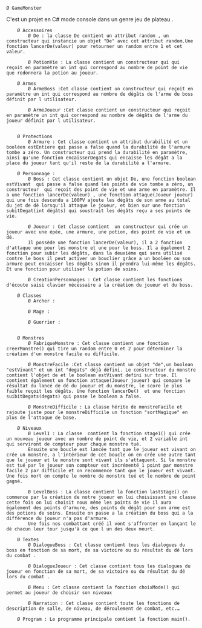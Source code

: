 	Ø GameMonster 
	
C'est un projet en C# mode console dans un genre jeu de plateau .

		Ø Accessoires
			Ø De : la classe De contient un attribut random , un constructeur qui instancie un objet "De" avec cet attribut random.Une fonction lancerDe(valeur) pour retourner un random entre 1 et cet valeur.
			
			Ø PotionVie : La classe contient un constructeur qui qui reçoit en paramètre un int qui correspond au nombre de point de vie que redonnera la potion au joueur.
			
		Ø Armes
			Ø ArmeBoss :Cet classe contient un constructeur qui reçoit en paramètre un int qui correspond au nombre de dégâts de l'arme du boss définit par l utilisateur.
			
			Ø ArmeJoueur :Cet classe contient un constructeur qui reçoit en paramètre un int qui correspond au nombre de dégâts de l'arme du joueur définit par l utilisateur.
			
	
		Ø Protections
			Ø Armure : Cet classe contient un attribut durabilité et un booléen estEntiere qui passe a false quand la durabilité de l'armure tombe a zéro. Un constructeur qui prend la durabilité en paramètre, ainsi qu'une fonction encaisserDegats qui encaisse les dégât a la place du joueur tant qu'il reste de la durabilité a l'armure.
	
		Ø Personnage :
			Ø Boss : Cet classe contient un objet De, une fonction boolean estVivant  qui passe a false quand les points de vie tombe a zéro, un constructeur  qui reçoit des point de vie et une arme en paramètre. Il a une fonction lancerDe(valeur) , une fonction attaque(Joueur joueur) qui une fois descendu a 100PV ajoute les dégâts de son arme au total du jet de dé lorsqu'il attaque le joueur, et bien sur une fonction subitDegat(int dégâts) qui soustrait les dégâts reçu a ses points de vie.
			
			Ø Joueur : Cet classe contient  un constructeur qui crée un joueur avec une épée, une armure, une potion, des point de vie et un dé.
			Il possède une fonction lancerDe(valeur), il a 2 fonction d'attaque une pour les monstre et une pour le boss. Il a également 2 fonction pour subir les dégâts, dans la deuxième qui sera utilisé contre le boss il peut activer un bouclier grâce a un booléen ou son armure peut encaisser les dégâts sinon il prendra lui-même les dégâts. Et une fonction pour utiliser la potion de soins.
			
			Ø CreationPersonnages : Cet classe contient les fonctions d'écoute saisi clavier nécessaire a la création du joueur et du boss.
	
		Ø Classes
			Ø Archer :
			
			Ø Mage :
			
			Ø Guerrier :
			
			
		Ø Monstres
			Ø FabriqueMonstre : Cet classe contient une fonction creerMonstre() qui tire un random entre 0 et 2 pour déterminer la création d'un monstre facile ou difficile.
			
			Ø MonstreFacile :Cet classe contient un objet "de",un boolean "estVivant" et un int "degats" déjà défini. Le constructeur du monstre contient l'objet de et le boolean estVivant defini sur true. Il contient également un fonction attaque(Joueur joueur) qui compare le résultat du lancé de dé du joueur et du monstre, le score le plus faible reçoit les dégâts. Une fonction lancerDe()  et une fonction suibitDegats(degats) qui passe le boolean a false.  
			
			Ø MonstreDifficile : La classe hérite de monstreFacile et rajoute juste pour le monstreDifficile un fonction "sortMagique" en plus de l'attaque de base.  
			
		Ø Niveaux
			Ø Level1 : La classe  contient la fonction stage1() qui crée un nouveau joueur avec un nombre de point de vie, et 2 variable int qui serviront de compteur pour chaque monstre tué.
			Ensuite une boucle est lancée tant que le joueur est vivant on crée un monstre, a l'intérieur de cet boucle on en crée une autre tant que le joueur et le monstre sont vivant ils s'attaquent. Si le monstre est tué par le joueur son compteur est incrémenté 1 point par monstre facile 2 par difficile et on recommence tant que le joueur est vivant. Une fois mort on compte le nombre de monstre tué et le nombre de point gagné.
			
			Ø LevelBoss : La classe contient la fonction lastStage() on commence par la création de notre joueur en lui choisissant une classe cette fois on lui choisit nous même les points de vie il aura également des points d'armure, des points de dégât pour son arme est des potions de soins. Ensuite on passe a la création du boss qui a la différence du joueur n'a pas d'armure.
			Une fois nos combattant créé il vont s'affronter en lançant le dé chacun leur tour jusqu'à ce que l un des deux meurt.
			
		Ø Textes
			Ø DialogueBoss : Cet classe contient tous les dialogues du boss en fonction de sa mort, de sa victoire ou du résultat du dé lors du combat .
			
			Ø DialogueJoueur : Cet classe contient tous les dialogues du joueur en fonction de sa mort, de sa victoire ou du résultat du dé lors du combat .
			
			Ø Menu : Cet classe contient la fonction choixMode() qui permet au joueur de choisir son niveaux
			
			Ø Narration : Cet classe contient toute les fonctions de description de salle, de niveau, de déroulement de combat, etc.…
			
		Ø Program : Le programme principale contient la fonction main().
